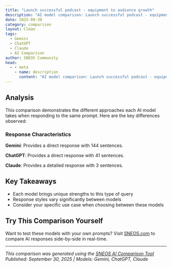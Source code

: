 ```yaml
---
title: "Launch successful podcast - equipment to audience growth"
description: "AI model comparison: Launch successful podcast - equipment to audience growth..."
date: 2025-09-30
category: comparison
layout: Clean
tags:
  - Gemini
  - ChatGPT
  - Claude
  - AI Comparison
author: SNEOS Community
head:
  - - meta
    - name: description
      content: "AI model comparison: Launch successful podcast - equipment to audience growth..."
---
```


<ChatComparison
  title="Launch successful podcast - equipment to audience growth"
  prompt="Launch successful podcast - equipment to audience growth"
  :responses='{"Gemini": "Okay, let\u0027s break down the process of launching a successful podcast, covering the equipment you\u0027ll need and strategies for audience growth.\n\n**I. Equipment Essentials:**\n\nThe equipment you\u0027ll need depends on your budget and desired audio quality. Here\u0027s a breakdown, starting with the absolute basics and moving to more advanced options:\n\n**A. Minimum Viable Product (Good for Starting Out \u0026 Testing the Waters):**\n\n* **Microphone:**\n * **USB Microphone:** This is the easiest and most affordable option for beginners. It plugs directly into your computer. Recommended:\n * **Budget-Friendly:** Samson Q2U (often recommended as a starter mic), Blue Snowball iCE\n * **Mid-Range:** Rode NT-USB Mini, Audio-Technica AT2020USB\u002B\n * **Smartphone Microphone (Built-in):** If you\u0027re *really* bootstrapping, a decent smartphone mic can work for solo recordings or interviews conducted remotely. However, sound quality will likely be lower. Make sure to use a quiet room and be close to the mic.\n* **Headphones:**\n * **Any headphones that are comfortable will work.** You need to hear your audio clearly while recording and editing. Closed-back headphones are better for minimizing sound leakage into your microphone.\n* **Recording \u0026 Editing Software:**\n * **Audacity (Free):** A powerful and free open-source audio editor. Has a learning curve, but plenty of tutorials are available.\n * **GarageBand (Free - macOS):** Apple\u0027s free audio editing software, user-friendly and good for beginners.\n* **Internet Connection:**\n * Crucial for uploading episodes and conducting remote interviews.\n* **Quiet Recording Environment:**\n * Find a room with minimal echo or background noise. A closet filled with clothes can work surprisingly well.\n* **Pop Filter (Optional but Recommended):**\n * Reduces \u0022plosives\u0022 (those harsh \u0022p\u0022 and \u0022b\u0022 sounds). Inexpensive and improves audio quality. Can be bought or DIYed with pantyhose stretched over a wire hanger.\n* **Microphone Stand (Optional but Recommended):**\n * Helps position the microphone correctly and reduces handling noise. A tabletop stand is a good start.\n\n**B. Stepping Up Your Audio Quality (Mid-Range Setup):**\n\n* **Microphone:**\n * **XLR Microphone:** Higher quality and more professional than USB mics, but require an audio interface. Recommended:\n * **Rode PodMic (Popular for podcasting):** Great bang for your buck.\n * **Shure SM58 (Classic dynamic microphone, versatile):** Very durable.\n * **Audio-Technica AT2020 (Good for studio recording):** Neutral sound profile.\n* **Audio Interface:**\n * Connects your XLR microphone to your computer and provides phantom power (required by some microphones). Recommended:\n * **Focusrite Scarlett Solo (Popular and affordable):** 1 input.\n * **Focusrite Scarlett 2i2 (2 inputs):** For recording yourself and a guest.\n * **PreSonus AudioBox USB 96 (Another solid option):**\n* **Headphones:**\n * **Closed-Back Headphones (Critical):** Essential for monitoring audio without feedback. Recommended:\n * **Audio-Technica ATH-M50x (Industry standard):** Flat frequency response for accurate mixing.\n * **Sony MDR-7506 (Another popular choice):**\n* **Microphone Stand:**\n * **Boom Arm:** A desk-mounted boom arm allows for more flexible microphone positioning. Recommended:\n * **Rode PSA1 (High quality and sturdy):**\n * **Budget-friendly options available on Amazon.**\n* **Pop Filter and/or Windscreen:**\n * Still essential!\n* **Acoustic Treatment (Improves Room Sound):**\n * **Acoustic Panels:** Absorb sound reflections and reduce echo. You can buy them or DIY.\n * **Foam Wedges:** Similar to acoustic panels, often used in corners.\n * **Heavy Curtains/Blankets:** Can help dampen sound reflections.\n* **Recording \u0026 Editing Software:**\n * **Audacity (Free, still a viable option):**\n * **Adobe Audition (Subscription-based):** Industry-standard, powerful features.\n * **Descript (Transcription-based editing):** Makes editing very intuitive if you prefer editing text.\n * **Logic Pro X (macOS):** A popular DAW (Digital Audio Workstation) with a wide range of features.\n* **XLR Cables:**\n * To connect your microphone to your audio interface.\n\n**C. Professional-Grade Setup (Highest Quality):**\n\n* **Microphone:**\n * **High-End XLR Microphones:** Offer exceptional sound quality and detail. Recommended:\n * **Electro-Voice RE20 (Broadcast standard):** Very forgiving of room acoustics.\n * **Neumann U87 Ai (Expensive but legendary):**\n* **Audio Interface:**\n * **High-Quality Audio Interface:** Offers better preamps and converters for superior sound. Recommended:\n * **Universal Audio Apollo Twin X:**\n * **RME Babyface Pro FS:**\n* **Headphones:**\n * **High-End Closed-Back Headphones:** For critical listening and mixing. Recommended:\n * **Beyerdynamic DT 770 Pro:**\n * **Sennheiser HD 280 Pro:**\n* **Microphone Stand:**\n * **Heavy-Duty Boom Arm:** For stability and precise positioning.\n* **Acoustic Treatment:**\n * **Professionally Designed Acoustic Treatment:** Optimize your recording space for the best possible sound.\n* **Recording \u0026 Editing Software:**\n * **Adobe Audition:**\n * **Pro Tools:** Industry-standard DAW.\n * **Logic Pro X:**\n* **Dedicated Recording Space:**\n * A treated room specifically for podcasting.\n* **Mixer:**\n * If you are doing more complicated mixing, especially live mixing, a mixer can be useful.\n\n**II. Audience Growth Strategies:**\n\nGetting your podcast heard is crucial. Here\u0027s a breakdown of effective audience growth strategies:\n\n**A. Pre-Launch Buzz \u0026 Planning:**\n\n* **Define Your Niche \u0026 Target Audience:** Who are you trying to reach? What topics are you going to cover? The more specific your niche, the easier it will be to attract a dedicated audience.\n* **Brand Identity:**\n * **Podcast Name:** Catchy, memorable, and relevant to your topic. Check if the name is available as a domain and social media handle.\n * **Podcast Artwork:** Visually appealing and representative of your podcast. Use a professional design or hire a designer. Keep in mind it will be small.\n * **Podcast Description:** Clear and concise explanation of what your podcast is about. Use relevant keywords for search.\n * **Intro/Outro Music \u0026 Voiceover:** Create a professional and consistent audio identity.\n* **Create a Launch Strategy:**\n * **Teaser Episodes:** Release 1-3 short teaser episodes to generate excitement before the official launch.\n * **Scheduled Release Dates:** Plan your episode release schedule in advance (weekly, bi-weekly, etc.). Consistency is key.\n * **Guest Outreach:** Reach out to potential guests well in advance of your launch.\n* **Website \u0026 Social Media Presence:**\n * **Podcast Website:** A central hub for your podcast with show notes, episode links, guest bios, and contact information. (WordPress, Squarespace, etc.)\n * **Social Media Profiles:** Create profiles on relevant platforms (Twitter, Instagram, Facebook, LinkedIn, TikTok, etc.). Engage with your audience and promote your episodes.\n * **Email List:** Build an email list to notify subscribers of new episodes and updates. Offer a free incentive (e.g., a checklist, e-book) to encourage sign-ups.\n\n**B. Content Creation \u0026 Optimization:**\n\n* **High-Quality Content:** This is the most important factor. Create engaging, informative, and entertaining content that resonates with your target audience.\n* **Show Notes:**\n * Detailed summaries of each episode.\n * Include links to resources mentioned in the episode.\n * Use relevant keywords to improve search visibility.\n * Breakdown the guests featured.\n* **Keyword Research:**\n * Use tools like Google Keyword Planner, Ahrefs, or SEMrush to identify relevant keywords for your podcast and episodes.\n * Incorporate these keywords into your podcast title, description, episode titles, and show notes.\n* **Episode Titles:** Make them clear, compelling, and keyword-rich. Consider using numbers, questions, or emotional triggers to attract listeners.\n* **Consistent Release Schedule:** Regularly publish new episodes to keep your audience engaged and coming back for more.\n\n**C. Promotion \u0026 Marketing:**\n\n* **Podcast Directories:**\n * **Submit your podcast to all major podcast directories:** Apple Podcasts, Spotify, Google Podcasts, Stitcher, Amazon Music, etc.\n* **Social Media Promotion:**\n * Share your episodes on social media platforms.\n * Use relevant hashtags to reach a wider audience.\n * Engage with your followers and respond to comments and messages.\n * Create visually appealing graphics and audiograms to promote your episodes.\n * Consider using social media ads to target your ideal listeners.\n* **Guest Appearances:**\n * Be a guest on other podcasts in your niche. This is a great way to reach a new audience and drive traffic to your podcast.\n * Offer value and promote your podcast naturally.\n* **Cross-Promotion:**\n * Partner with other podcasters in your niche to cross-promote each other\u0027s shows.\n * Mention other podcasts in your episodes and encourage your listeners to check them out.\n* **Website Promotion:**\n * Embed your podcast player on your website.\n * Create a dedicated podcast page with show notes, episode links, and subscription options.\n * Promote your podcast in your blog posts and other website content.\n* **Email Marketing:**\n * Send regular email newsletters to your subscribers with updates on new episodes and other podcast news.\n * Segment your email list and personalize your messages to increase engagement.\n* **Paid Advertising (Optional):**\n * Consider using paid advertising on platforms like Apple Podcasts, Spotify, or social media to reach a wider audience.\n * Target your ads to your ideal listeners based on demographics, interests, and other factors.\n* **Transcribe Episodes:** Turn episodes into blog posts.\n* **Create short video clips** from your podcasts and upload them to YouTube, TikTok, Instagram Reels, and other platforms.\n\n**D. Engagement \u0026 Community Building:**\n\n* **Interact with Your Audience:**\n * Respond to comments, emails, and social media messages.\n * Ask for feedback and suggestions.\n * Create polls and quizzes to engage your audience.\n* **Create a Community:**\n * Start a Facebook group, Discord server, or other online forum for your listeners to connect with each other.\n * Host live Q\u0026A sessions or webinars.\n * Encourage your listeners to share their stories and experiences.\n* **Run Contests and Giveaways:**\n * Offer prizes to listeners who subscribe to your podcast, leave reviews, or share your episodes.\n* **Ask for Reviews \u0026 Ratings:**\n * Encourage your listeners to leave reviews and ratings on Apple Podcasts and other podcast directories. Positive reviews can help improve your podcast\u0027s visibility and attract new listeners.\n* **Feature Listener Questions/Feedback on Your Show:** Makes audience feel heard.\n\n**E. Analytics \u0026 Iteration:**\n\n* **Track Your Podcast Analytics:** Use your podcast hosting platform\u0027s analytics dashboard to track your downloads, listener demographics, and other key metrics.\n* **Analyze Your Data:** Identify what\u0027s working and what\u0027s not. Adjust your content and promotion strategies based on your findings.\n* **Experiment \u0026 Iterate:** Don\u0027t be afraid to try new things and experiment with different content formats, promotion strategies, and audience engagement tactics.\n* **Stay Consistent:** Building a successful podcast takes time and effort. Don\u0027t get discouraged if you don\u0027t see results immediately. Keep creating great content, promoting your podcast, and engaging with your audience.\n\n**Important Considerations:**\n\n* **Passion and Authenticity:** Let your personality shine through. Listeners connect with authenticity.\n* **Audio Quality:** Invest in good audio equipment and editing to ensure a professional listening experience.\n* **Patience:** Building an audience takes time. Don\u0027t get discouraged if you don\u0027t see results overnight. Keep creating great content and promoting your podcast, and you will eventually start to see growth.\n* **Legal Considerations:** Be mindful of copyright laws (music, sound effects, etc.) and obtain necessary permissions.\n\nBy focusing on creating high-quality content, promoting your podcast effectively, and engaging with your audience, you can increase your chances of launching a successful podcast. Good luck!\n", "ChatGPT": "Launching a successful podcast involves several key steps, from selecting the right equipment to implementing effective audience growth strategies. Here\u2019s a comprehensive guide to get you started and help your podcast thrive:\n\n### 1. Planning Your Podcast\n- **Define your niche and target audience:** Choose a topic you\u2019re passionate about and research your potential listeners.\n- **Format:** Decide the style (interviews, solo episodes, panel discussions).\n- **Frequency \u0026 Length:** Determine how often and how long episodes will be.\n- **Branding:** Pick a podcast name, design a logo, and create cover art.\n\n---\n\n### 2. Essential Podcast Equipment\nYou don\u2019t need the most expensive gear, but quality equipment helps improve audio and listener experience.\n\n**Basic Setup:**\n- **Microphone:** A good USB microphone is user-friendly and affordable.\n - Examples: Audio-Technica ATR2100x-USB, Blue Yeti, Rode NT-USB Mini\n- **Headphones:** Closed-back headphones for accurate monitoring.\n - Examples: Audio-Technica ATH-M20x, Sony MDR-7506\n- **Pop Filter/Windscreen:** Reduces plosive sounds.\n- **Mic Stand or Boom Arm:** Keeps microphone stable and comfortable.\n- **Recording Software:** Free or paid (Audacity, GarageBand, Adobe Audition, Reaper).\n- **Audio Interface:** Optional for XLR mics (Focusrite Scarlett 2i2).\n\n**Advanced Setup (for higher quality):**\n- XLR microphone (Shure SM7B, Rode Procaster)\n- Audio interface (Focusrite Scarlett or PreSonus)\n- Soundproofing or acoustic treatment to reduce echo\n- Mixer (if doing multiple hosts or live mixing)\n\n---\n\n### 3. Recording \u0026 Editing\n- Record in a quiet, echo-free space.\n- Use your recording software to record and edit episodes.\n- Edit to remove mistakes, long pauses, or background noise.\n- Add intros, outros, music, and effects (make sure you have rights for music).\n\n---\n\n### 4. Hosting \u0026 Distribution\n- **Podcast Hosting Platform:** Upload your episodes to platforms such as Libsyn, Anchor, Podbean, Buzzsprout.\n- These platforms generate an RSS feed.\n- Submit your podcast RSS feed to major directories:\n - Apple Podcasts\n - Spotify\n - Google Podcasts\n - Amazon Music\n - Stitcher, and others\n\n---\n\n### 5. Audience Growth Strategies\n**Content Quality:**\n- Provide valuable, engaging, and consistent content.\n- Use storytelling and clear audio to keep listeners engaged.\n\n**Networking \u0026 Collaboration:**\n- Cross-promote with other podcasters.\n- Invite guests with their own audiences.\n\n**SEO \u0026 Keywords:**\n- Optimize episode titles and descriptions with relevant keywords.\n- Use transcriptions or show notes to improve discoverability.\n\n**Social Media:**\n- Promote episodes on platforms like Instagram, Twitter, Facebook, LinkedIn.\n- Create audiograms (short audio clips with visuals).\n- Engage with listeners and communities related to your topic.\n\n**Website \u0026 Email List:**\n- Create a website or page for your podcast with show notes and subscription links.\n- Collect emails to send newsletters, updates, and exclusive content.\n\n**Listener Engagement:**\n- Encourage reviews and ratings on podcast apps.\n- Ask for listener feedback and questions.\n- Hold giveaways or contests.\n\n**Paid Advertising:**\n- Consider ads on social media or podcast networks to reach a larger audience.\n\n---\n\n### Summary Checklist:\n- [ ] Choose your podcast niche and format\n- [ ] Acquire quality microphone and headphones\n- [ ] Record \u0026 edit with good software\n- [ ] Host on a reliable platform \u0026 submit to directories\n- [ ] Promote consistently via social media and collaborations\n- [ ] Engage listeners and gather feedback\n- [ ] Consider paid promotions as budget allows\n\nLaunching a podcast is a journey\u2014consistency and audience connection are key. Good luck with your podcast! If you want, I can help with detailed recommendations or scripts.", "Claude": "Here\u0027s a comprehensive guide to launching a successful podcast, from equipment to audience growth:\n\n## Essential Equipment\n\n**Basic Setup ($200-500)**\n- USB microphone (Audio-Technica ATR2100x-USB, Blue Yeti)\n- Closed-back headphones (Sony MDR-7506, Audio-Technica ATH-M40x)\n- Pop filter\n- Recording software (Audacity - free, or GarageBand)\n\n**Intermediate Setup ($500-1500)**\n- XLR microphone (Shure SM7B, Electro-Voice RE20)\n- Audio interface (Scarlett 2i2, Zoom PodTrak P4)\n- Boom arm and shock mount\n- Acoustic treatment (foam panels, blankets)\n\n## Pre-Launch Planning\n\n**Content Strategy**\n- Define your niche and target audience\n- Plan 5-10 episodes in advance\n- Create consistent format and structure\n- Develop compelling show notes template\n\n**Branding**\n- Professional podcast artwork (3000x3000 pixels)\n- Memorable show name and tagline\n- Consistent visual identity\n- Intro/outro music\n\n## Recording \u0026 Production\n\n**Recording Best Practices**\n- Find quiet, acoustically treated space\n- Record in WAV format (44.1kHz, 16-bit minimum)\n- Maintain consistent distance from microphone\n- Record room tone for editing\n\n**Editing Workflow**\n- Remove long pauses, filler words, and mistakes\n- Balance audio levels (-16 to -20 LUFS)\n- Add intro/outro and music\n- Export as MP3 (128kbps minimum)\n\n## Publishing Platform\n\n**Podcast Hosts** (choose one)\n- Anchor.fm (free, Spotify-owned)\n- Buzzsprout ($12-24/month)\n- Libsyn ($15-75/month)\n- Podcast One ($9-49/month)\n\n**Distribution**\nSubmit to major platforms:\n- Apple Podcasts\n- Spotify\n- Google Podcasts\n- Amazon Music\n- Stitcher\n\n## Launch Strategy\n\n**Pre-Launch (2-4 weeks)**\n- Record 3-5 episodes as buffer\n- Set up website and social media\n- Create email list\n- Reach out to potential guests\n- Build buzz with teasers\n\n**Launch Week**\n- Release 2-3 episodes simultaneously\n- Ask friends/family for reviews and ratings\n- Share across all social platforms\n- Send to personal network\n\n## Audience Growth Tactics\n\n**Content Marketing**\n- Consistent publishing schedule\n- Create audiograms for social media\n- Write blog posts from episode content\n- Guest on other podcasts\n- Collaborate with influencers in your niche\n\n**SEO \u0026 Discovery**\n- Optimize episode titles and descriptions\n- Use relevant keywords naturally\n- Create detailed show notes\n- Submit to podcast directories\n- Encourage reviews and ratings\n\n**Community Building**\n- Engage with listeners on social media\n- Create Facebook group or Discord server\n- Respond to comments and emails\n- Host live Q\u0026A sessions\n- Attend industry events/conferences\n\n**Cross-Promotion**\n- Network with other podcasters\n- Arrange guest swaps\n- Join podcast networks\n- Participate in podcast events\n- Create referral partnerships\n\n## Analytics \u0026 Optimization\n\n**Key Metrics to Track**\n- Download numbers\n- Completion rates\n- Subscriber growth\n- Review ratings\n- Website traffic\n\n**Growth Strategies**\n- Analyze top-performing episodes\n- Survey your audience\n- A/B test episode titles\n- Optimize posting times\n- Repurpose content across platforms\n\n## Monetization (Once Established)\n\n- Sponsorships and ads\n- Affiliate marketing\n- Premium content/Patreon\n- Merchandise\n- Speaking engagements\n- Consulting services\n\n## Timeline Expectations\n\n- **Month 1-3**: Focus on consistency and quality\n- **Month 3-6**: Expect 50-500 downloads per episode\n- **Month 6-12**: Build to 1,000\u002B downloads with dedicated effort\n- **Year 2\u002B**: Potential for significant growth and monetization\n\n**Success Tips:**\n- Consistency beats perfection\n- Engage authentically with your audience\n- Be patient - growth takes time\n- Continuously improve audio quality\n- Network within your podcast community\n\nWould you like me to elaborate on any specific aspect of podcast launching or growth?"}' 
  published-date="17:20"
/>

## Analysis

This comparison demonstrates the different approaches each AI model takes when responding to the same prompt. Here are the key differences observed:

### Response Characteristics

**Gemini**: Provides a direct response with 144 sentences. 

**ChatGPT**: Provides a direct response with 41 sentences. 

**Claude**: Provides a detailed response with 3 sentences. 

## Key Takeaways

- Each model brings unique strengths to this type of query
- Response styles vary significantly between models
- Consider your specific use case when choosing between these models

## Try This Comparison Yourself

Want to test these models with your own prompts? Visit [SNEOS.com](https://sneos.com) to compare AI responses side-by-side in real-time.

---

*This comparison was generated using the [SNEOS AI Comparison Tool](https://sneos.com)*
*Published: September 30, 2025 | Models: Gemini, ChatGPT, Claude*
